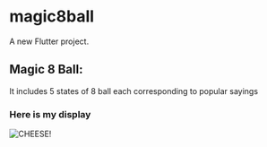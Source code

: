 # magic8ball

A new Flutter project.

## Magic 8 Ball:
  It includes 5 states of 8 ball each corresponding to popular sayings
  ### Here is my display
![CHEESE!]()
